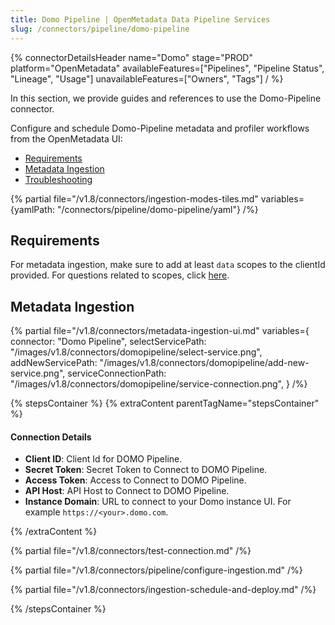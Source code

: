 ```yaml
---
title: Domo Pipeline | OpenMetadata Data Pipeline Services
slug: /connectors/pipeline/domo-pipeline
---
```


{% connectorDetailsHeader
name="Domo"
stage="PROD"
platform="OpenMetadata"
availableFeatures=["Pipelines", "Pipeline Status", "Lineage", "Usage"]
unavailableFeatures=["Owners", "Tags"]
/ %}

In this section, we provide guides and references to use the Domo-Pipeline connector.

Configure and schedule Domo-Pipeline metadata and profiler workflows from the OpenMetadata UI:

- [Requirements](#requirements)
- [Metadata Ingestion](#metadata-ingestion)
- [Troubleshooting](/connectors/pipeline/domo-pipeline/troubleshooting)

{% partial file="/v1.8/connectors/ingestion-modes-tiles.md" variables={yamlPath: "/connectors/pipeline/domo-pipeline/yaml"} /%}

## Requirements

For metadata ingestion, make sure to add at least `data` scopes to the clientId provided.
For questions related to scopes, click [here](https://developer.domo.com/portal/1845fc11bbe5d-api-authentication).

## Metadata Ingestion

{% partial 
  file="/v1.8/connectors/metadata-ingestion-ui.md" 
  variables={
    connector: "Domo Pipeline", 
    selectServicePath: "/images/v1.8/connectors/domopipeline/select-service.png",
    addNewServicePath: "/images/v1.8/connectors/domopipeline/add-new-service.png",
    serviceConnectionPath: "/images/v1.8/connectors/domopipeline/service-connection.png",
} 
/%}

{% stepsContainer %}
{% extraContent parentTagName="stepsContainer" %}

#### Connection Details

- **Client ID**: Client Id for DOMO Pipeline.
- **Secret Token**: Secret Token to Connect to DOMO Pipeline.
- **Access Token**: Access to Connect to DOMO Pipeline.
- **API Host**: API Host to Connect to DOMO Pipeline.
- **Instance Domain**: URL to connect to your Domo instance UI. For example `https://<your>.domo.com`.

{% /extraContent %}

{% partial file="/v1.8/connectors/test-connection.md" /%}

{% partial file="/v1.8/connectors/pipeline/configure-ingestion.md" /%}

{% partial file="/v1.8/connectors/ingestion-schedule-and-deploy.md" /%}

{% /stepsContainer %}
